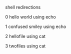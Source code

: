 shell redirections

0 hello world using echo

1 confused smiley using echo

2 hellofile using cat

3 twofiles using cat
